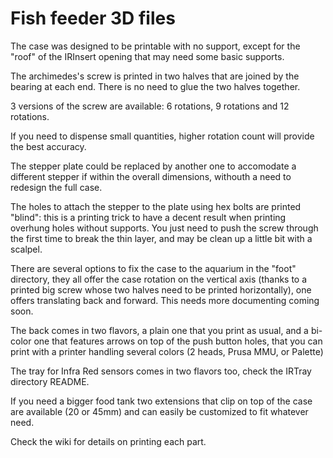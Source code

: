 # Fish feeder 3D files

The case was designed to be printable with no support, except for the "roof" of the IRInsert opening that may need some basic supports.

The archimedes's screw is printed in two halves that are joined by the bearing at each end. There is no need to glue the two halves together.

3 versions of the screw are available: 6 rotations, 9 rotations and 12 rotations.

If you need to dispense small quantities, higher rotation count will provide the best accuracy.

The stepper plate could be replaced by another one to accomodate a different stepper if within the overall dimensions, withouth a need to redesign the full case.

The holes to attach the stepper to the plate using hex bolts are printed "blind": this is a printing trick to have a decent result when printing overhung holes without supports. You just need to push the screw through the first time to break the thin layer, and may be clean up a little bit with a scalpel.

There are several options to fix the case to the aquarium in the "foot" directory, they all offer the case rotation on the vertical axis (thanks to a printed big screw whose two halves need to be printed horizontally), one offers translating back and forward. This needs more documenting coming soon.


The back comes in two flavors, a plain one that you print as usual, and a bi-color one that features arrows on top of the push button holes, that you can print with a printer handling several colors (2 heads, Prusa MMU, or Palette)

The tray for Infra Red sensors comes in two flavors too, check the IRTray directory README.

If you need a bigger food tank two extensions that clip on top of the case are available (20 or 45mm) and can easily be customized to fit whatever need.

Check the wiki for details on printing each part.
